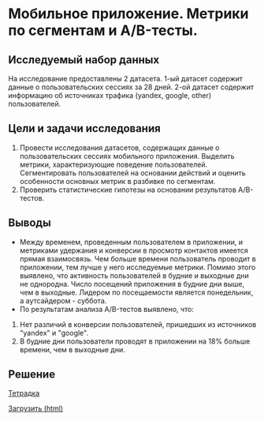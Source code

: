 # Мобильное приложение. Метрики по сегментам и A/B-тесты.

## Исследуемый набор данных
На исследование предоставлены 2 датасета. 1-ый датасет содержит данные о пользовательских сессиях за 28 дней.
2-ой датасет содержит информацию об источниках трафика (yandex, google, other) пользователей.
## Цели и задачи исследования
1. Провести исследования датасетов, содержащих данные о пользовательских сессиях мобильного приложения. Выделить метрики, характеризующие поведение пользователей. Сегментировать пользователей на основании действий и оценить особенности основных метрик в разбивке по сегментам.
2. Проверить статистические гипотезы на основании результатов A/B-тестов.
## Выводы
  * Между временем, проведенным пользователем в приложении, и метриками удержания и конверсии в просмотр контактов имеется прямая взаимосвязь. Чем больше времени пользователь проводит в приложении, тем лучше у него исследуемые метрики. Помимо этого выявлено, что активность пользователей в будние и выходные дни не однородна. Число посещений приложения в будние дни выше, чем в выходные. Лидером по посещаемости является понедельник, а аутсайдером - суббота.
  * По результатам анализа A/B-тестов выявлено, что:
  1. Нет различий в конверсии пользователей, пришедших из источников "yandex" и "google".
  2. В будние дни пользователи проводят в приложении на 18% больше времени, чем в выходные дни.
## Решение
[Тетрадка](https://github.com/anik2-y/Portfolio/blob/main/Mobile_app/8671d3bf-143f-48e9-b84f-c23639b8d119.ipynb)

[Загрузить (html)](https://disk.yandex.ru/d/lC5LXv3gLb37Eg)
